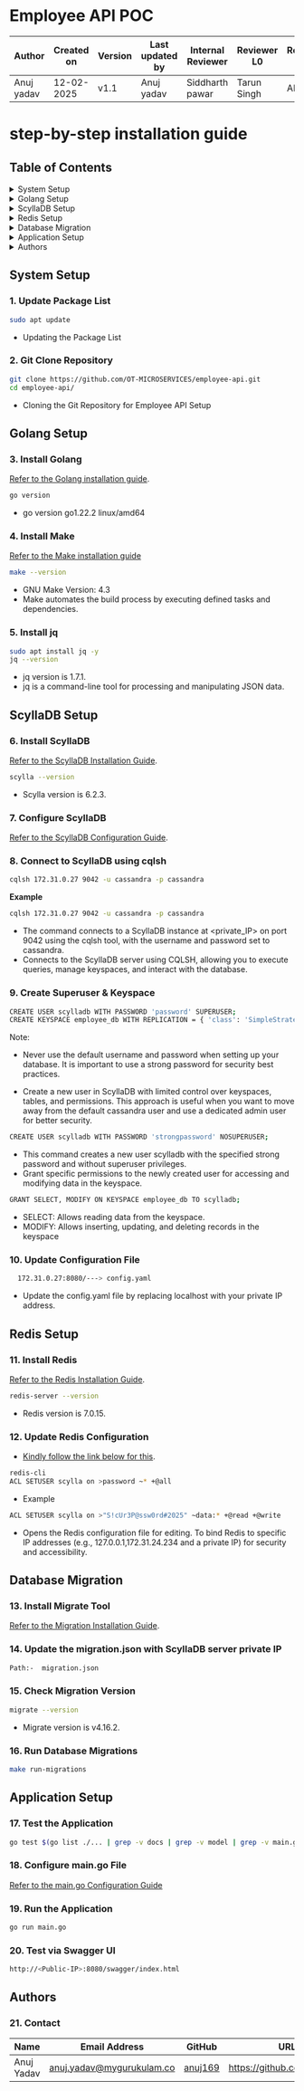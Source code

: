 # Employee API POC

| **Author** | **Created on** | **Version** | **Last updated by**|**Internal Reviewer** |**Reviewer L0** |**Reviewer L1** |**Reviewer L2** |
|------------|---------------------------|-------------|---------------------|-------------|-------------|-------------|-------------|
| Anuj yadav|   12-02-2025             | v1.1          | Anuj yadav     |  Siddharth pawar | Tarun Singh  | Abhishek  |      |


# step-by-step installation guide

## **Table of Contents**

<details>
  <summary>System Setup</summary>

  - [ Update Package List](#1-update-package-list)
  - [ Git Clone Repository](#2-git-clone-repository)

</details>

<details>
  <summary>Golang Setup</summary>

  - [ Install Golang](#3-install-golang)
  - [ Install Make](#4-install-make)
  - [ Install jq](#5-install-jq)

</details>

<details>
  <summary>ScyllaDB Setup</summary>

  - [ Install ScyllaDB](#6-install-scylladb)
  - [ Configure ScyllaDB](#7-configure-scylladb)
  - [ Connect to ScyllaDB using cqlsh](#8-connect-to-scylladb-using-cqlsh)
  - [ Create Superuser & Keyspace](#9-create-superuser--keyspace)
  - [ Update Configuration File](#10-update-configuration-file)

</details>

<details>
  <summary>Redis Setup</summary>

  - [ Install Redis](#11-install-redis)
  - [ Update Redis Configuration](#12-update-redis-configuration)

</details>

<details>
  <summary>Database Migration</summary>

  - [ Install Migrate Tool](#13-install-migrate-tool)
  - [Update the migration.json with ScyllaDB server private IP](#14-update-the-migrationjson-with-scylladb-server-private-ip)


</details>

<details>
  <summary>Application Setup</summary>

  - [ Test the Application](#17-test-the-application)
  - [ Configure main.go File](#18-configure-maingo-file)
  - [ Run the Application](#19-run-the-application)
  - [ Test via Swagger UI](#20-test-via-swagger-ui)

</details>

<details>
  <summary>Authors</summary>

  - [ Contributors](#21-Contact)

</details>

## System Setup

### 1. Update Package List
```bash
sudo apt update
```
- Updating the Package List

### 2. Git Clone Repository
```bash
git clone https://github.com/OT-MICROSERVICES/employee-api.git
cd employee-api/
```
- Cloning the Git Repository for Employee API Setup

## Golang Setup

### 3. Install Golang
[Refer to the Golang installation guide](https://github.com/snaatak-Zero-Downtime-Crew/Documentation/tree/Anuj-SCRUM-6/Common/Software%20/Golang/Installation).
```bash
go version
```
- go version go1.22.2 linux/amd64

### 4. Install Make
 [Refer to the Make installation guide](https://github.com/snaatak-Zero-Downtime-Crew/Documentation/tree/Nikita-SCRUM-8/Common/Software/Make/Installation%20)
 
```bash
make --version
```
- GNU Make Version: 4.3
- Make automates the build process by executing defined tasks and dependencies.

### 5. Install jq
```bash
sudo apt install jq -y
jq --version
```
- jq version is 1.7.1.
- jq is a command-line tool for processing and manipulating JSON data.

## ScyllaDB Setup

### 6. Install ScyllaDB
[Refer to the ScyllaDB Installation Guide](https://github.com/snaatak-Zero-Downtime-Crew/Documentation/tree/Rohit-SCRUM-16/OT%20MS%20Understanding/Database/ScyllaDB/POC).
```bash
scylla --version
```
- Scylla version is 6.2.3.

### 7. Configure ScyllaDB
[Refer to the ScyllaDB Configuration Guide](https://github.com/snaatak-Zero-Downtime-Crew/Documentation/tree/0f733ece2fe86ac7ecc0bb83937310b5698e63fa/Common/Software/ScyllaDB/Configuration).

### 8. Connect to ScyllaDB using cqlsh
```bash
cqlsh 172.31.0.27 9042 -u cassandra -p cassandra
```
**Example**
```bash
cqlsh 172.31.0.27 9042 -u cassandra -p cassandra
```
- The command connects to a ScyllaDB instance at <private_IP> on port 9042 using the cqlsh tool, with the username and password set to cassandra.
- Connects to the ScyllaDB server using CQLSH, allowing you to execute queries, manage keyspaces, and interact with the database.

### 9. Create Superuser & Keyspace
```bash
CREATE USER scylladb WITH PASSWORD 'password' SUPERUSER;
CREATE KEYSPACE employee_db WITH REPLICATION = { 'class': 'SimpleStrategy', 'replication_factor': 1 };
```
Note:
- Never use the default username and password when setting up your database. It is important to use a strong password for security best 
  practices.

- Create a new user in ScyllaDB with limited control over keyspaces, tables, and permissions. This approach is useful when you want to move 
  away from the default cassandra user and use a dedicated admin user for better security.


```bash
CREATE USER scylladb WITH PASSWORD 'strongpassword' NOSUPERUSER;
```

- This command creates a new user scylladb with the specified strong password and without superuser privileges.
- Grant specific permissions to the newly created user for accessing and modifying data in the keyspace.


```bash
GRANT SELECT, MODIFY ON KEYSPACE employee_db TO scylladb;
```
- SELECT: Allows reading data from the keyspace.
- MODIFY: Allows inserting, updating, and deleting records in the keyspace



### 10. Update Configuration File

```bash
  172.31.0.27:8080/---> config.yaml
```
- Update the config.yaml file by replacing localhost with your private IP address.


## Redis Setup

### 11. Install Redis
[Refer to the Redis Installation Guide](https://github.com/snaatak-Zero-Downtime-Crew/Documentation/blob/Mohit-SCRUM-12/Common/Software/Redis/Installation/README.md).
```bash
redis-server --version
```
- Redis version is 7.0.15.


### 12. Update Redis Configuration

- [Kindly follow the link below for this](https://github.com/snaatak-Zero-Downtime-Crew/Documentation/tree/Mohit-SCRUM-12/Common/Software/Redis/Configuration).

```bash
redis-cli
ACL SETUSER scylla on >password ~* +@all
```
- Example

```bash
ACL SETUSER scylla on >"S!cUr3P@ssw0rd#2025" ~data:* +@read +@write

```
- Opens the Redis configuration file for editing. To bind Redis to specific IP addresses (e.g., 127.0.0.1,172.31.24.234 and a private IP) for security and accessibility.

## Database Migration

### 13. Install Migrate Tool
[Refer to the Migration Installation Guide](https://github.com/snaatak-Zero-Downtime-Crew/Documentation/blob/Nikita-SCRUM-8/Common/Software/Migration/Installation/README.md).

### 14. Update the migration.json with ScyllaDB server private IP
``` bash
Path:-  migration.json
```
### 15. Check Migration Version
```bash
migrate --version
```
- Migrate version is v4.16.2.
### 16. Run Database Migrations
```bash
make run-migrations
```

## Application Setup

### 17. Test the Application
```bash
go test $(go list ./... | grep -v docs | grep -v model | grep -v main.go) -coverprofile cover.out
```

### 18. Configure main.go File
[Refer to the main.go Configuration Guide](https://github.com/snaatak-Zero-Downtime-Crew/Documentation/tree/Anuj-SCRUM-6/Common/Software%20/Golang/Configuration)

### 19. Run the Application
```bash
go run main.go
```

### 20. Test via Swagger UI
```bash
http://<Public-IP>:8080/swagger/index.html
```

## Authors

### 21. Contact
| Name | Email Address | GitHub | URL |
|------|--------------|--------|-----|
| Anuj Yadav | anuj.yadav@mygurukulam.co | [anuj169](https://github.com/anuj169) | https://github.com/anuj169 |
